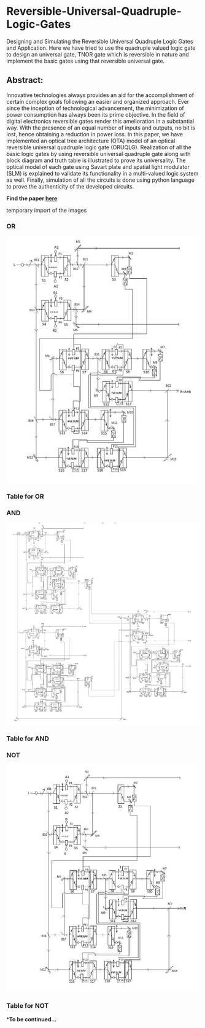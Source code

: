 # Reversible-Universal-Quadruple-Logic-Gates
Designing and Simulating the Reversible Universal Quadruple Logic Gates and Application. Here we have tried to use the quadruple valued logic gate to design an universal gate, TNOR gate which is reversible in nature and implement the basic gates using that reversible universal gate.


## Abstract:
Innovative technologies always provides an aid for the accomplishment of certain complex goals following an easier and organized approach. Ever since the inception of technological advancement, the minimization of power consumption has always been its prime objective. In the field of digital electronics reversible gates render this amelioration in a substantial way. With the presence of an equal number of inputs and outputs, no bit is lost, hence obtaining a reduction in power loss. In this paper, we have implemented an optical tree architecture (OTA) model of an optical reversible universal quadruple logic gate (ORUQLG). Realization of all the basic logic gates by using reversible universal quadruple gate along with block diagram and truth table is illustrated to prove its universality. The optical model of each gate using Savart plate and spatial light modulator (SLM) is explained to validate its functionality in a multi-valued logic system as well. Finally, simulation of all the circuits is done using python language to prove the authenticity of the developed circuits.

**Find the paper [here](https://ieeexplore.ieee.org/document/9290649)**

temporary import of the images

### OR 
![](https://github.com/thecrazyphysicist369/Reversible-Universal-Quadruple-Logic-Gates/blob/master/Images/OR.jpg)

### Table for OR

### AND
![](https://github.com/thecrazyphysicist369/Reversible-Universal-Quadruple-Logic-Gates/blob/master/Images/and.jpg)

### Table for AND


### NOT
![](https://github.com/thecrazyphysicist369/Reversible-Universal-Quadruple-Logic-Gates/blob/master/Images/not.jpg)

### Table for NOT
***To be continued...**
